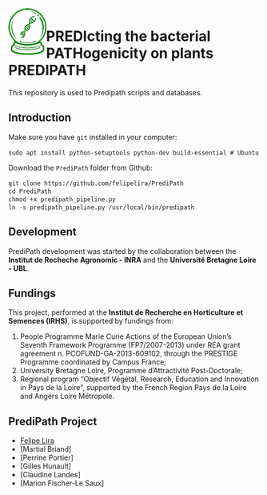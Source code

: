 <img align="left" width="15%" src="fig_predipath.png"> 

# PREDIcting the bacterial PATHogenicity on plants PREDIPATH


This repository is used to Predipath scripts and databases.
## Introduction

Make sure you have `git` installed in your computer:
```
sudo apt install python-setuptools python-dev build-essential # Ubuntu
```
Download the `PrediPath` folder from Github:

```download
git clone https://github.com/felipelira/PrediPath
cd PrediPath
chmod +x predipath_pipeline.py
ln -s predipath_pipeline.py /usr/local/bin/predipath
```

## Development
PrediPath development was started by the collaboration between the **Institut de Recheche Agronomic - INRA** and the **Université Bretagne Loire - UBL**.

## Fundings
This project, performed at the **Institut de Recherche en Horticulture et Semences (IRHS)**, is supported by fundings from:

1. People Programme Marie Curie Actions of the European Union’s Seventh Framework Programme (FP7/2007-2013) under REA grant agreement n. PCOFUND-GA-2013-609102, through the PRESTIGE Programme coordinated by Campus France;
2. University Bretagne Loire, Programme d’Attractivité Post-Doctorale;
3. Regional program “Objectif Végétal, Research, Education and Innovation in Pays de la Loire”, supported by the French Region Pays de la Loire and Angers Loire Métropole.

## PrediPath Project
* [Felipe Lira](https://github.com/felipelira)
* [Martial Briand]
* [Perrine Portier]
* [Gilles Hunault]
* [Claudine Landes]
* [Marion Fischer-Le Saux]
